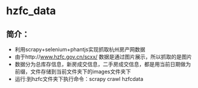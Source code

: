 # hzfc_data
## 简介：
- 利用scrapy+selenium+phantjs实现抓取杭州房产网数据
- 由于http://www.hzfc.gov.cn/scxx/ 数据是通过图片展示，所以抓取的是图片
- 数据分为总库存信息，新房成交信息，二手房成交信息，都是用当前日期做为前缀，文件存储到当前文件夹下的images文件夹下
- 运行:到hzfc文件夹下执行命令：scrapy crawl hzfcdata